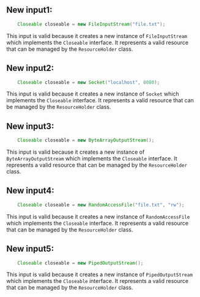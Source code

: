 ## New input1:
```java
    Closeable closeable = new FileInputStream("file.txt");
```
This input is valid because it creates a new instance of `FileInputStream` which implements the `Closeable` interface. It represents a valid resource that can be managed by the `ResourceHolder` class.

## New input2:
```java
    Closeable closeable = new Socket("localhost", 8080);
```
This input is valid because it creates a new instance of `Socket` which implements the `Closeable` interface. It represents a valid resource that can be managed by the `ResourceHolder` class.

## New input3:
```java
    Closeable closeable = new ByteArrayOutputStream();
```
This input is valid because it creates a new instance of `ByteArrayOutputStream` which implements the `Closeable` interface. It represents a valid resource that can be managed by the `ResourceHolder` class.

## New input4:
```java
    Closeable closeable = new RandomAccessFile("file.txt", "rw");
```
This input is valid because it creates a new instance of `RandomAccessFile` which implements the `Closeable` interface. It represents a valid resource that can be managed by the `ResourceHolder` class.

## New input5:
```java
    Closeable closeable = new PipedOutputStream();
```
This input is valid because it creates a new instance of `PipedOutputStream` which implements the `Closeable` interface. It represents a valid resource that can be managed by the `ResourceHolder` class.